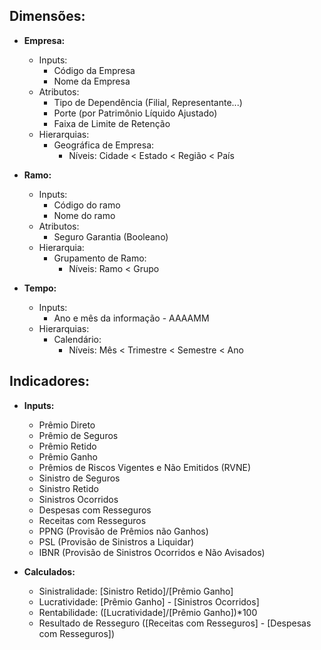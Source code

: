 ## Dimensões:
- **Empresa:**
    - Inputs:
        - Código da Empresa
        - Nome da Empresa
    - Atributos:
        - Tipo de Dependência (Filial, Representante...)
        - Porte (por Patrimônio Líquido Ajustado)
        - Faixa de Limite de Retenção 
    - Hierarquias:
        - Geográfica de Empresa:
            - Níveis: Cidade < Estado < Região < País

- **Ramo:**
    - Inputs:
        - Código do ramo
        - Nome do ramo
    - Atributos:
        - Seguro Garantia (Booleano)
    - Hierarquia:
        - Grupamento de Ramo:
            - Níveis: Ramo < Grupo

- **Tempo:**
    - Inputs:
        - Ano e mês da informação - AAAAMM
    - Hierarquias:
        - Calendário:
            - Níveis: Mês < Trimestre < Semestre < Ano

## Indicadores:
- **Inputs:**
    - Prêmio Direto
    - Prêmio de Seguros
    - Prêmio Retido
    - Prêmio Ganho
    - Prêmios de Riscos Vigentes e Não Emitidos (RVNE)
    - Sinistro de Seguros
    - Sinistro Retido
    - Sinistros Ocorridos
    - Despesas com Resseguros
    - Receitas com Resseguros
    - PPNG (Provisão de Prêmios não Ganhos)
    - PSL (Provisão de Sinistros a Liquidar)
    - IBNR (Provisão de Sinistros Ocorridos e Não Avisados)

- **Calculados:**
    - Sinistralidade: [Sinistro Retido]/[Prêmio Ganho]
    - Lucratividade: [Prêmio Ganho] - [Sinistros Ocorridos]
    - Rentabilidade: ([Lucratividade]/[Prêmio Ganho])*100
    - Resultado de Resseguro ([Receitas com Resseguros] - [Despesas com Resseguros])